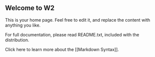 Welcome to W2
-------------

This is your home page.  Feel free to edit it, and replace the content with anything you like.

For full documentation, please read README.txt, included with the distribution.

Click here to learn more about the [[Markdown Syntax]].
